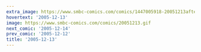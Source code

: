 ```yaml
---
extra_image: https://www.smbc-comics.com/comics/1447005918-20051213after.png
hovertext: '2005-12-13'
image: https://www.smbc-comics.com/comics/20051213.gif
next_comic: '2005-12-14'
prev_comic: '2005-12-12'
title: '2005-12-13'
---
```



